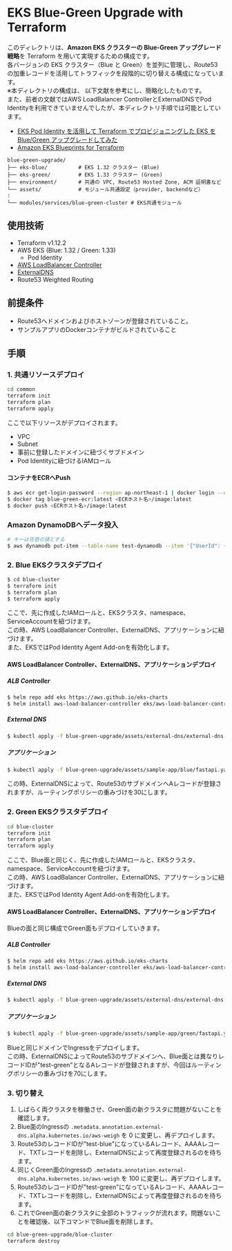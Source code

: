 # EKS Blue-Green Upgrade with Terraform

このディレクトリは、**Amazon EKS クラスターの Blue-Green アップグレード戦略**を Terraform を用いて実現するための構成です。</br>
各バージョンの EKS クラスター（Blue と Green）を並列に管理し、Route53 の加重レコードを活用してトラフィックを段階的に切り替える構成になっています。</br>
※本ディレクトリの構成は、 以下文献を参考にし、簡略化したものです。</br>
  また、前者の文献ではAWS LoadBalancer ControllerとExternalDNSでPod Identityを利用できていませんでしたが、本ディレクトリ手順では可能としています。
- [EKS Pod Identity を活用して Terraform でプロビジョニングした EKS を Blue/Green アップグレードしてみた](https://dev.classmethod.jp/articles/eks-pod-identity-terraform-blue-green-upgrade/)
- [Amazon EKS Blueprints for Terraform](https://github.com/aws-ia/terraform-aws-eks-blueprints/tree/main/patterns/blue-green-upgrade)

```
blue-green-upgrade/
├── eks-blue/          # EKS 1.32 クラスター (Blue)
├── eks-green/         # EKS 1.33 クラスター (Green)
├── environment/       # 共通の VPC, Route53 Hosted Zone, ACM 証明書など
└── assets/            # モジュール共通設定（provider, backendなど）
:
└── modules/services/blue-green-cluster # EKS共通モジュール
```

## 使用技術
- Terraform v1.12.2
- AWS EKS (Blue: 1.32 / Green: 1.33)
  - Pod Identity
- [AWS LoadBalancer Controller](https://kubernetes-sigs.github.io/aws-load-balancer-controller/v2.13/)
- [ExternalDNS](https://github.com/kubernetes-sigs/external-dns)
- Route53 Weighted Routing

## 前提条件
- Route53へドメインおよびホストゾーンが登録されていること。
- サンプルアプリのDockerコンテナがビルドされていること

## 手順
### 1. 共通リソースデプロイ
```sh
cd common
terraform init
terraform plan
terraform apply
```
ここで以下リソースがデプロイされます。
- VPC
- Subnet
- 事前に登録したドメインに紐づくサブドメイン
- Pod Identityに紐づけるIAMロール

#### コンテナをECRへPush
```sh
$ aws ecr get-login-password --region ap-northeast-1 | docker login --username AWS --password-stdin <ECRホスト名>
$ docker tag blue-green-ecr:latest <ECRホスト名>/image:latest
$ docker push <ECRホスト名>/image:latest
```

### Amazon DynamoDBへデータ投入
```sh
# キーは任意の値とする
$ aws dynamodb put-item --table-name test-dynamodb --item '{"UserId": {"S": "3"}}'
```

### 2. Blue EKSクラスタデプロイ
```sh
$ cd blue-cluster
$ terraform init
$ terraform plan
$ terraform apply
```
ここで、先に作成したIAMロールと、EKSクラスタ、namespace、ServiceAccountを紐づけます。</br>
この時、AWS LoadBalancer Controller、ExternalDNS、アプリケーションに紐づけます。</br>
また、EKSではPod Identity Agent Add-onを有効化します。

#### AWS LoadBalancer Controller、ExternalDNS、アプリケーションデプロイ
##### ALB Controller
```sh
$ helm repo add eks https://aws.github.io/eks-charts
$ helm install aws-load-balancer-controller eks/aws-load-balancer-controller -n kube-system --set clusterName=blue
```

##### External DNS
```sh
$ kubectl apply -f blue-green-upgrade/assets/external-dns/external-dns.yaml
```

##### アプリケーション
```sh
$ kubectl apply -f blue-green-upgrade/assets/sample-app/blue/fastapi.yaml
```
この時、ExternalDNSによって、Route53のサブドメインへAレコードが登録されますが、ルーティングポリシーの重みづけを30にします。

### 2. Green EKSクラスタデプロイ
```sh
cd blue-cluster
terraform init
terraform plan
terraform apply
```
ここで、Blue面と同じく、先に作成したIAMロールと、EKSクラスタ、namespace、ServiceAccountを紐づけます。</br>
この時、AWS LoadBalancer Controller、ExternalDNS、アプリケーションに紐づけます。</br>
また、EKSではPod Identity Agent Add-onを有効化します。

#### AWS LoadBalancer Controller、ExternalDNS、アプリケーションデプロイ
Blueの面と同じ構成でGreen面もデプロイしていきます。
##### ALB Controller
```sh
$ helm repo add eks https://aws.github.io/eks-charts
$ helm install aws-load-balancer-controller eks/aws-load-balancer-controller -n kube-system --set clusterName=green
```

##### External DNS
```sh
$ kubectl apply -f blue-green-upgrade/assets/external-dns/external-dns.yaml
```

##### アプリケーション
```sh
$ kubectl apply -f blue-green-upgrade/assets/sample-app/green/fastapi.yaml
```
Blueと同じドメインでIngressをデプロイします。</br>
この時、ExternalDNSによってRoute53のサブドメインへ、Blue面とは異なりレコードIDが"test-green"となるAレコードが登録されますが、今回はルーティングポリシーの重みづけを70にします。

### 3. 切り替え
1. しばらく両クラスタを稼働させ、Green面の新クラスタに問題がないことを確認します。
1. Blue面のIngressの `.metadata.annotation.external-dns.alpha.kubernetes.io/aws-weigh` を 0 に変更し、再デプロイします。
1. Route53のレコードIDが"test-blue"になっているAレコード、AAAAレコード、TXTレコードを削除し、ExternalDNSによって再度登録されるのを待ちます。
1.  同じくGreen面のIngressの `.metadata.annotation.external-dns.alpha.kubernetes.io/aws-weigh` を 100 に変更し、再デプロイします。
1. Route53のレコードIDが"test-green"になっているAレコード、AAAAレコード、TXTレコードを削除し、ExternalDNSによって再度登録されるのを待ちます。
1. これでGreen面の新クラスタに全部のトラフィックが流れます。問題ないことを確認後、以下コマンドでBlue面を削除します。
```sh
cd blue-green-upgrade/blue-cluster
terraform destroy
```
